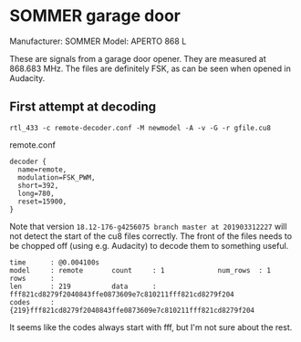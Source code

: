 # SOMMER garage door

Manufacturer: SOMMER
Model: APERTO 868 L

These are signals from a garage door opener. They are measured at 868.683 MHz. The files are definitely FSK, as can be seen when opened in Audacity.

## First attempt at decoding

`rtl_433 -c remote-decoder.conf -M newmodel -A -v -G -r gfile.cu8`

remote.conf

```
decoder {
  name=remote,
  modulation=FSK_PWM,
  short=392,
  long=780,
  reset=15900,
}
```

Note that version `18.12-176-g4256075 branch master at 201903312227` will not detect the start of the cu8 files correctly. The front of the files needs to be chopped off (using e.g. Audacity) to decode them to something useful.

```
time      : @0.004100s
model     : remote       count     : 1             num_rows  : 1             rows      : 
len       : 219          data      : fff821cd8279f2040843ffe0873609e7c810211fff821cd8279f204
codes     : {219}fff821cd8279f2040843ffe0873609e7c810211fff821cd8279f204
```

It seems like the codes always start with fff, but I'm not sure about the rest.
